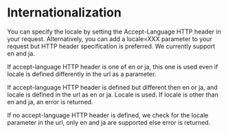 # Internationalization

You can specify the locale by setting the Accept-Language HTTP header in your request. Alternatively, you can add a locale=XXX parameter to your request but HTTP header specification is preferred. We currently support en and ja.

If accept-language HTTP header is one of en or ja, this one is used even if locale is defined differently in the url as a parameter.

If accept-language HTTP header is defined but different then en or ja, and locale is defined in the url as en or ja. Locale is used.
If locale is other than en and ja, an error is returned.

If no accept-language HTTP header is defined, we check for the locale parameter in the url, only en and ja are supported else error is returned.
